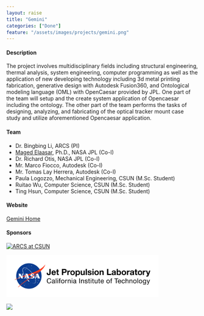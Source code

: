 ```yaml
---
layout: raise
title: "Gemini"
categories: ["Done"]
feature: "/assets/images/projects/gemini.png"
---
```


#### Description

The project involves multidisciplinary fields including structural engineering, thermal analysis, system engineering, computer programming as well as the application of new developing technology including 3d metal printing fabrication, generative design with Autodesk Fusion360, and Ontological modeling language (OML) with OpenCaesar provided by JPL. One part of the team will setup and the create system application of Opencaesar including the ontology. The other part of the team performs the tasks of designing, analyzing, and fabricating of the optical tracker mount case study and utilize aforementioned Opencaesar application.

#### Team

- Dr. Bingbing Li, ARCS (PI)
- [Maged Elaasar](/maged-elaasar.html), Ph.D., NASA JPL (Co-I)
- Dr. Richard Otis, NASA JPL (Co-I)
- Mr. Marco Fiocco, Autodesk (Co-I)
- Mr. Tomas Lay Herrera, Autodesk (Co-I)
- Paula Logozzo, Mechanical Engineering, CSUN (M.Sc. Student)
- Ruitao Wu, Computer Science, CSUN (M.Sc. Student)
- Ting Hsun, Computer Science, CSUN (M.Sc. Student)

#### Website

[Gemini Home](https://arcs.center/using-open-caesar-and-intrepid-to-design-and-additively-manufacture-the-multiphysics-optical-tracker/)

#### Sponsors

<a href="https://arcs.center/"><img src="https://arcs.center/wp-content/uploads/2021/03/arcs.jpg" alt="ARCS at CSUN" width="300"/></a>

[<img width="400" src="/assets/images/jpl-logo.png"/>](https://www.jpl.nasa.gov/)

[<img width="300" src="https://cdn-public.softwarereviews.com/production/logos/offerings/12235/original/Autodesk_logo.png"/>](https://www.autodesk.com/)